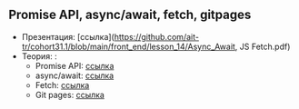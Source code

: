 ## Promise API, async/await, fetch, gitpages

- Презентация: [ссылка](https://github.com/ait-tr/cohort31.1/blob/main/front_end/lesson_14/Async_Await, JS Fetch.pdf)
- Теория: :
  - Promise API: [ссылка](https://learn.javascript.ru/promise-api)
  - async/await: [ссылка](https://learn.javascript.ru/async-await)
  - Fetch: [ссылка](https://learn.javascript.ru/fetch)
  - Git pages: [ссылка](https://pages.github.com/)
